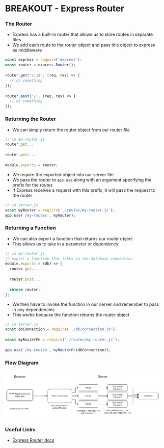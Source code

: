 # BREAKOUT - Express Router

### The Router
* Express has a built-in router that allows us to store routes in separate files
* We add each route to the router object and pass this object to express as middleware

```js
const express = require('express');
const router = express.Router();

router.get('/:id', (req, res) => {
  // do something
});

router.post('/', (req, res) => {
  // do something
});
```

### Returning the Router
* We can simply return the router object from our router file

```js
// in my-router.js
router.get...

router.post...

module.exports = router;
```

* We require the exported object into our server file
* We pass the router to `app.use` along with an argument specifying the prefix for the routes
* If Express receives a request with this prefix, it will pass the request to the router

```js
// in server.js
const myRouter = require('./routes/my-router.js');
app.use('/my-routes', myRouter);
```

### Returning a Function
* We can also export a function that returns our router object
* This allows us to take in a parameter or dependency

```js
// in my-router.js
// export a function that takes in the database connection
module.exports = (db) => {
  router.get...

  router.post...

  return router;
};
```

* We then have to invoke the function in our server and remember to pass in any dependencies
* This works because the function returns the router object

```js
// in server.js
const dbConnection = require('./db/connection.js');

const myRouterFn = require('./routes/my-router.js');

app.use('/my-routes', myRouterFn(dbConnection));
```

### Flow Diagram

![HTTP Request with Routers](https://github.com/andydlindsay/jul25-2022-b/blob/master/breakout-express-router/http%20request%20through%20routers.drawio.png?raw=true)

### Useful Links
* [Express Router docs](https://expressjs.com/en/4x/api.html#router)
